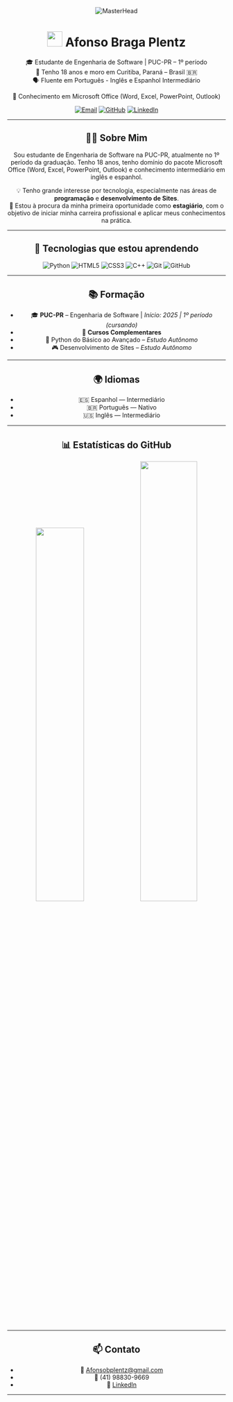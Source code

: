 <div align="center">

  <img src="https://media4.giphy.com/media/v1.Y2lkPTc5MGI3NjExbHNwbm12MXNxaGV0NmgzNHl4NmdmMGd1ZjVpbjd4eml4YWJ5bnN2aCZlcD12MV9pbnRlcm5hbF9naWZfYnlfaWQmY3Q9Zw/658aOsBU5YXIU24Cvn/giphy.gif" alt="MasterHead" />

  <h1>
    <img src="https://media.giphy.com/media/hvRJCLFzcasrR4ia7z/giphy.gif" width="35">
    Afonso Braga Plentz
  </h1>

🎓 Estudante de Engenharia de Software | PUC-PR – 1º período  
📍 Tenho 18 anos e moro em Curitiba, Paraná – Brasil 🇧🇷  
🗣️ Fluente em Português - Inglês e Espanhol Intermediário

📄 Conhecimento em Microsoft Office (Word, Excel, PowerPoint, Outlook)

[![Email](https://img.shields.io/badge/Email-afonsobplentz@gmail.com-red)](mailto:afonsobplentz@gmail.com)
[![GitHub](https://img.shields.io/badge/GitHub-AfonsoPTZ-black?logo=github)](https://github.com/AfonsoPTZ)
[![LinkedIn](https://img.shields.io/badge/LinkedIn-Afonso%20Braga%20Plentz-blue?logo=linkedin)](https://www.linkedin.com/in/afonso-braga-plentz-385637351/)  


---

## 👨‍💻 Sobre Mim

Sou estudante de Engenharia de Software na PUC-PR, atualmente no 1º período da graduação. Tenho 18 anos, tenho domínio do pacote Microsoft Office (Word, Excel, PowerPoint, Outlook) e conhecimento intermediário em inglês e espanhol.

💡 Tenho grande interesse por tecnologia, especialmente nas áreas de **programação** e **desenvolvimento de Sites**.  
🎯 Estou à procura da minha primeira oportunidade como **estagiário**, com o objetivo de iniciar minha carreira profissional e aplicar meus conhecimentos na prática.

---

## 🧠 Tecnologias que estou aprendendo

<div align="center">

![Python](https://img.shields.io/badge/Python-3776AB?style=for-the-badge&logo=python&logoColor=white)
![HTML5](https://img.shields.io/badge/HTML5-E34F26?style=for-the-badge&logo=html5&logoColor=white)
![CSS3](https://img.shields.io/badge/CSS3-1572B6?style=for-the-badge&logo=css3&logoColor=white)
![C++](https://img.shields.io/badge/C++-00599C?style=for-the-badge&logo=cplusplus&logoColor=white)
![Git](https://img.shields.io/badge/Git-F05032?style=for-the-badge&logo=git&logoColor=white)
![GitHub](https://img.shields.io/badge/GitHub-181717?style=for-the-badge&logo=github&logoColor=white)

</div>

---

## 📚 Formação

- 🎓 **PUC-PR** – Engenharia de Software | *Início: 2025 | 1º período (cursando)* 
- 📘 **Cursos Complementares**
- 🐍 Python do Básico ao Avançado – *Estudo Autônomo*
- 🎮 Desenvolvimento de Sites – *Estudo Autônomo*

---

## 🌍 Idiomas

- 🇪🇸 Espanhol — Intermediário  
- 🇧🇷 Português — Nativo  
- 🇺🇸 Inglês — Intermediário

---

## 📊 Estatísticas do GitHub

<div align="center">
  <img src="https://github-readme-stats.vercel.app/api?username=AfonsoPTZ&show_icons=true&theme=tokyonight" width="47%"/>
  <img src="https://github-readme-stats.vercel.app/api/top-langs/?username=AfonsoPTZ&layout=compact&theme=tokyonight" width="51%"/>
</div>

---

## 📫 Contato

- 📧 Afonsobplentz@gmail.com  
- 📱 (41) 98830-9669 
- 🔗 [LinkedIn](https://www.linkedin.com/in/afonso-braga-plentz-385637351/)

---
